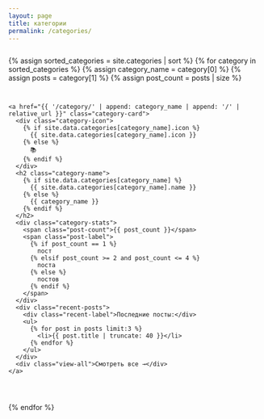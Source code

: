 ```yaml
---
layout: page
title: категории
permalink: /categories/
---
```


<div class="categories-grid">
  {% assign sorted_categories = site.categories | sort %}
  {% for category in sorted_categories %}
    {% assign category_name = category[0] %}
    {% assign posts = category[1] %}
    {% assign post_count = posts | size %}
    
    <a href="{{ '/category/' | append: category_name | append: '/' | relative_url }}" class="category-card">
      <div class="category-icon">
        {% if site.data.categories[category_name].icon %}
          {{ site.data.categories[category_name].icon }}
        {% else %}
          📚
        {% endif %}
      </div>
      <h2 class="category-name">
        {% if site.data.categories[category_name] %}
          {{ site.data.categories[category_name].name }}
        {% else %}
          {{ category_name }}
        {% endif %}
      </h2>
      <div class="category-stats">
        <span class="post-count">{{ post_count }}</span>
        <span class="post-label">
          {% if post_count == 1 %}
            пост
          {% elsif post_count >= 2 and post_count <= 4 %}
            поста
          {% else %}
            постов
          {% endif %}
        </span>
      </div>
      <div class="recent-posts">
        <div class="recent-label">Последние посты:</div>
        <ul>
          {% for post in posts limit:3 %}
            <li>{{ post.title | truncate: 40 }}</li>
          {% endfor %}
        </ul>
      </div>
      <div class="view-all">Смотреть все →</div>
    </a>
  {% endfor %}
</div>

<style>
.categories-grid {
  display: grid;
  grid-template-columns: repeat(auto-fill, minmax(300px, 1fr));
  gap: 2em;
  max-width: 1000px;
  margin: 2em auto;
}

.category-card {
  display: block;
  background: white;
  border: 1px solid #e8e8e8;
  padding: 2em;
  text-decoration: none !important;
  color: inherit;
  cursor: pointer;
}

.category-card:hover {
  text-decoration: none !important;
  border: none;
  padding: calc(2em + 1px);
}

.category-card *,
.category-card *:hover {
  text-decoration: none !important;
}

.category-icon {
  font-size: 3em;
  margin-bottom: 0.5em;
  text-align: center;
}

.category-name {
  margin: 0 0 1em 0;
  font-size: 1.8em;
  text-align: center;
  color: #111;
}

.category-stats {
  display: flex;
  align-items: center;
  justify-content: center;
  gap: 0.5em;
  margin-bottom: 1.5em;
  padding: 0.8em;
  background: #f7f7f7;
}

.post-count {
  font-size: 2em;
  font-weight: bold;
  color: #2a7ae2;
}

.post-label {
  font-size: 0.9em;
  color: #666;
}

.recent-posts {
  margin-bottom: 1.5em;
  padding-top: 1em;
  border-top: 1px solid #f0f0f0;
}

.recent-label {
  font-size: 0.85em;
  color: #999;
  margin-bottom: 0.5em;
  text-transform: uppercase;
  letter-spacing: 0.5px;
}

.recent-posts ul {
  list-style: none;
  padding: 0;
  margin: 0;
}

.recent-posts li {
  font-size: 0.9em;
  color: #666;
  padding: 0.3em 0;
  padding-left: 1em;
  position: relative;
}

.recent-posts li::before {
  content: '•';
  position: absolute;
  left: 0;
  color: #2a7ae2;
}

.view-all {
  text-align: center;
  color: #2a7ae2;
  font-weight: 500;
  font-size: 0.95em;
  padding-top: 1em;
  border-top: 1px solid #f0f0f0;
}

@media (max-width: 768px) {
  .categories-grid {
    grid-template-columns: 1fr;
    gap: 1.5em;
    padding: 0 1em;
  }
  
  .category-card {
    padding: 1.5em;
  }
  
  .category-name {
    font-size: 1.5em;
  }
}
</style>


